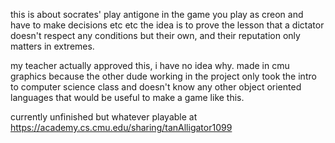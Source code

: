 this is about socrates' play antigone
in the game you play as creon and have to make decisions etc etc
the idea is to prove the lesson that a dictator doesn't respect any conditions but their own, and their reputation only matters in extremes.

my teacher actually approved this, i have no idea why.
made in cmu graphics because the other dude working in the project only took the intro to computer science class and doesn't know any other object oriented languages that would be useful to make a game like this.

currently unfinished but whatever
playable at https://academy.cs.cmu.edu/sharing/tanAlligator1099
